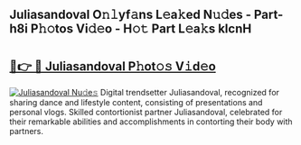 ## Juliasandoval O𝚗𝚕yf𝚊ns L𝚎a𝚔ed N𝚞𝚍es - Part-h8i P𝚑𝚘tos Vi𝚍𝚎o - H𝚘𝚝 Part L𝚎a𝚔s klcnH

# <h2><a href="http://kfc1cpa.oniu.top/?m=Juliasandoval">🔗👉 🔴 Juliasandoval P𝚑ot𝚘𝚜 V𝚒d𝚎o</a></h2>

[![Juliasandoval Nu𝚍e𝚜](https://i.imgur.com/0qMVB7G.gif)](http://kfc1cpa.oniu.top/?m=Juliasandoval)
Digital trendsetter Juliasandoval, recognized for sharing dance and lifestyle content, consisting of presentations and personal vlogs. Skilled contortionist partner Juliasandoval, celebrated for their remarkable abilities and accomplishments in contorting their body with partners.  
